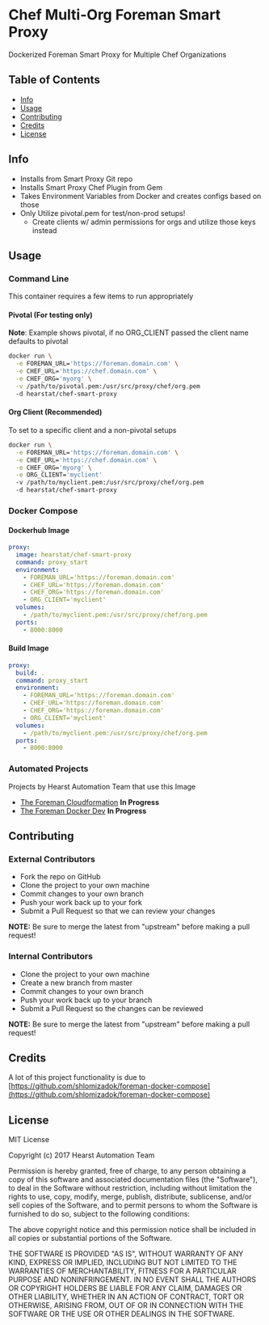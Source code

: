 # Chef Multi-Org Foreman Smart Proxy
Dockerized Foreman Smart Proxy for Multiple Chef Organizations

## Table of Contents

*   [Info](#info)
*   [Usage](#usage)
*   [Contributing](#contributing)
*   [Credits](#credits)
*   [License](#license)

## Info

*   Installs from Smart Proxy Git repo
*   Installs Smart Proxy Chef Plugin from Gem
*   Takes Environment Variables from Docker and creates configs based on those
*   Only Utilize pivotal.pem for test/non-prod setups!
    *   Create clients w/ admin permissions for orgs and utilize those keys instead

## Usage

### Command Line
This container requires a few items to run appropriately

#### Pivotal (For testing only)
**Note**: Example shows pivotal, if no ORG_CLIENT passed the client name defaults to pivotal
```bash
docker run \
  -e FOREMAN_URL='https://foreman.domain.com' \
  -e CHEF_URL='https://chef.domain.com' \
  -e CHEF_ORG='myorg' \
  -v /path/to/pivotal.pem:/usr/src/proxy/chef/org.pem
  -d hearstat/chef-smart-proxy
```

#### Org Client (Recommended)
To set to a specific client and a non-pivotal setups
```bash
docker run \
  -e FOREMAN_URL='https://foreman.domain.com' \
  -e CHEF_URL='https://chef.domain.com' \
  -e CHEF_ORG='myorg' \
  -e ORG_CLIENT='myclient'
  -v /path/to/myclient.pem:/usr/src/proxy/chef/org.pem
  -d hearstat/chef-smart-proxy
```

### Docker Compose

#### Dockerhub Image
```yaml
proxy:
  image: hearstat/chef-smart-proxy
  command: proxy_start
  environment:
    - FOREMAN_URL='https://foreman.domain.com'
    - CHEF_URL='https://foreman.domain.com'
    - CHEF_ORG='https://foreman.domain.com'
    - ORG_CLIENT='myclient'
  volumes:
    - /path/to/myclient.pem:/usr/src/proxy/chef/org.pem
  ports:
    - 8000:8000
```

#### Build Image
```yaml
proxy:
  build: .
  command: proxy_start
  environment:
    - FOREMAN_URL='https://foreman.domain.com'
    - CHEF_URL='https://foreman.domain.com'
    - CHEF_ORG='https://foreman.domain.com'
    - ORG_CLIENT='myclient'
  volumes:
    - /path/to/myclient.pem:/usr/src/proxy/chef/org.pem
  ports:
    - 8000:8000
```

### Automated Projects
Projects by Hearst Automation Team that use this Image

*   [The Foreman Cloudformation](https://github.com/HearstAT/cfn_foreman) **In Progress**
*   [The Foreman Docker Dev](https://github.com/HearstAT/docker_foreman_dev) **In Progress**

## Contributing
### External Contributors
-   Fork the repo on GitHub
-   Clone the project to your own machine
-   Commit changes to your own branch
-   Push your work back up to your fork
-   Submit a Pull Request so that we can review your changes

**NOTE:** Be sure to merge the latest from "upstream" before making a pull request!

### Internal Contributors
-   Clone the project to your own machine
-   Create a new branch from master
-   Commit changes to your own branch
-   Push your work back up to your branch
-   Submit a Pull Request so the changes can be reviewed

**NOTE:** Be sure to merge the latest from "upstream" before making a pull request!

## Credits
A lot of this project functionality is due to [https://github.com/shlomizadok/foreman-docker-compose](https://github.com/shlomizadok/foreman-docker-compose)

## License
MIT License

Copyright (c) 2017 Hearst Automation Team

Permission is hereby granted, free of charge, to any person obtaining a copy
of this software and associated documentation files (the "Software"), to deal
in the Software without restriction, including without limitation the rights
to use, copy, modify, merge, publish, distribute, sublicense, and/or sell
copies of the Software, and to permit persons to whom the Software is
furnished to do so, subject to the following conditions:

The above copyright notice and this permission notice shall be included in all
copies or substantial portions of the Software.

THE SOFTWARE IS PROVIDED "AS IS", WITHOUT WARRANTY OF ANY KIND, EXPRESS OR
IMPLIED, INCLUDING BUT NOT LIMITED TO THE WARRANTIES OF MERCHANTABILITY,
FITNESS FOR A PARTICULAR PURPOSE AND NONINFRINGEMENT. IN NO EVENT SHALL THE
AUTHORS OR COPYRIGHT HOLDERS BE LIABLE FOR ANY CLAIM, DAMAGES OR OTHER
LIABILITY, WHETHER IN AN ACTION OF CONTRACT, TORT OR OTHERWISE, ARISING FROM,
OUT OF OR IN CONNECTION WITH THE SOFTWARE OR THE USE OR OTHER DEALINGS IN THE
SOFTWARE.

